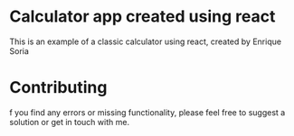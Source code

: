 # Calculator app created using react

This is an example of a classic calculator using react, created by Enrique Soria

# Contributing
f you find any errors or missing functionality, please feel free to suggest a solution or get in touch with me.



